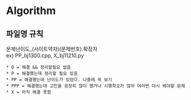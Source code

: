 # Algorithm  

## 파일명 규칙  

문제난이도_(사이트약자)(문제번호).확장자  
ex) PP_bj1300.cpp, X_bj11210.py  

```
* O = 해결 && 정리할필요 없음  
* P = 해결했는데 정리할 필요 있음  
* PP = 해결했는데 난이도가 있었다. 나중에 꼭 보기  
* PPP = 해결했는데 고민을 굉장히 많이 했거나 시행착오가 많아 여러번 다시 봐야할 문제  
* X = 아직 해결 못함  
```